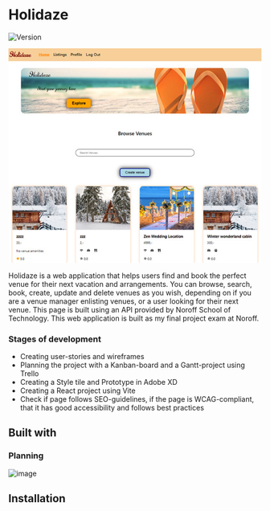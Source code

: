 # Holidaze

![Version](https://img.shields.io/badge/version-0.1.0-blue.svg)

![Project Image](/src/Images/exam2.jpg)

Holidaze is a web application that helps users find and book the perfect venue for their next vacation and arrangements.
You can browse, search, book, create, update and delete venues as you wish, depending on if you are a venue manager enlisting venues, or a user looking for their next venue.
This page is built using an API provided by Noroff School of Technology.
This web application is built as my final project exam at Noroff.

### Stages of development

- Creating user-stories and wireframes
- Planning the project with a Kanban-board and a Gantt-project using Trello
- Creating a Style tile and Prototype in Adobe XD
- Creating a React project using Vite
- Check if page follows SEO-guidelines, if the page is WCAG-compliant, that it has good accessibility and follows best practices

## Built with

### Planning

![image]({https://trello.com/})

## Installation
